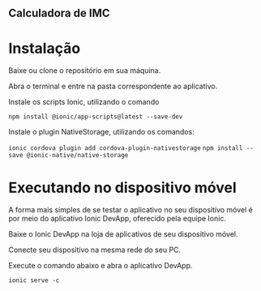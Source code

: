 ## Calculadora de IMC

# Instalação

Baixe ou clone o repositório em sua máquina.

Abra o terminal e entre na pasta correspondente ao aplicativo.

Instale os scripts Ionic, utilizando o comando

`npm install @ionic/app-scripts@latest --save-dev`

Instale o plugin NativeStorage, utilizando os comandos:

`ionic cordova plugin add cordova-plugin-nativestorage`
`npm install --save @ionic-native/native-storage` 

# Executando no dispositivo móvel

A forma mais simples de se testar o aplicativo no seu dispositivo móvel é por meio do aplicativo Ionic DevApp, oferecido pela equipe Ionic.

Baixe o Ionic DevApp na loja de aplicativos de seu dispositivo móvel.

Conecte seu dispositivo na mesma rede do seu PC.

Execute o comando abaixo e abra o aplicativo DevApp.

`ionic serve -c`



